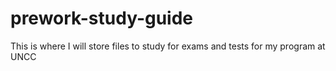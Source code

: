 # prework-study-guide
This is where I will store files to study for exams and tests for my program at UNCC
